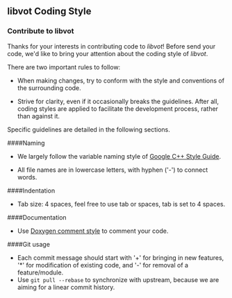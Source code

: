 ## libvot Coding Style

### Contribute to libvot
Thanks for your interests in contributing code to *libvot*! Before send your code, we'd like to bring your attention about the coding style of *libvot*.

There are two important rules to follow:
* When making changes, try to conform with the style and conventions of the surrounding code.

* Strive for clarity, even if it occasionally breaks the guidelines. After all, coding styles are applied to facilitate the development process, rather than against it.

Specific guidelines are detailed in the following sections.

####Naming
* We largely follow the variable naming style of [Google C++ Style Guide](https://google.github.io/styleguide/cppguide.html).

* All file names are in lowercase letters, with hyphen ('-') to connect words.

####Indentation
* Tab size: 4 spaces, feel free to use tab or spaces, tab is set to 4 spaces.

####Documentation
* Use [Doxygen comment style](http://www.stack.nl/~dimitri/doxygen/manual/docblocks.html) to comment your code.

####Git usage
* Each commit message should start with '+' for bringing in new features, '*' for modification of existing code, and '-' for removal of a feature/module.
* Use `git pull --rebase` to synchronize with upstream, because we are aiming for a linear commit history.
